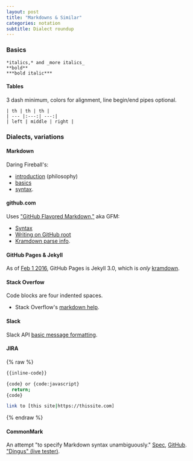 ```yaml
---
layout: post
title: "Markdowns & Similar"
categories: notation
subtitle: Dialect roundup
---
```


### Basics

```
*italics,* and _more italics_
**bold**
***bold italic***
```


#### Tables

3 dash minimum, colors for alignment, line begin/end pipes optional.

```
| th | th | th |
| --- |:---:| ---:|
| left | middle | right |
```


### Dialects, variations

#### Markdown

Daring Fireball's:

- [introduction] (philosophy)
- [basics]
- [syntax].

[introduction]: http://daringfireball.net/projects/markdown/ "Daring Fireball markdown introduction"
[basics]: http://daringfireball.net/projects/markdown/ "Daring Fireball markdown basics"
[syntax]: http://daringfireball.net/projects/markdown/basics "Daring Fireball markdown syntax"



#### github.com

Uses ["GitHub Flavored Markdown,"] aka GFM:

- [Syntax]
- [Writing on GitHub root]
- [Kramdown parse info].

["GitHub flavored markdown,"]: https://help.github.com/articles/getting-started-with-writing-and-formatting-on-github/
[Syntax]: https://help.github.com/articles/basic-writing-and-formatting-syntax/
[Writing on GitHub root]: https://help.github.com/categories/writing-on-github/
[Kramdown parse info]: http://kramdown.gettalong.org/parser/gfm.html


#### GitHub Pages & Jekyll

As of [Feb 1 2016], GitHub Pages is Jekyll 3.0, which is *only* [kramdown].

[kramdown]: http://kramdown.gettalong.org/
[Feb 1 2016]: https://github.com/blog/2100-github-pages-now-faster-and-simpler-with-jekyll-3-0







#### Stack Overfow

Code blocks are four indented spaces.

- Stack Overflow's [markdown help].

[Markdown help]: http://stackoverflow.com/editing-help



#### Slack

Slack API [basic message formatting].

[basic message formatting]: https://api.slack.com/docs/message-formatting


#### JIRA

{% raw %}
```bash
{{inline-code}}

{code} or {code:javascript}
  return;
{code}

link to [this site|https://thissite.com]
```
{% endraw %}



#### CommonMark

An attempt "to specify Markdown syntax unambiguously." [Spec], [GitHub]. ["Dingus" (live tester)].

[GitHub]: https://github.com/jgm/CommonMark
[Spec]: http://spec.commonmark.org/0.26/
["Dingus" (live tester)]: http://spec.commonmark.org/dingus/
